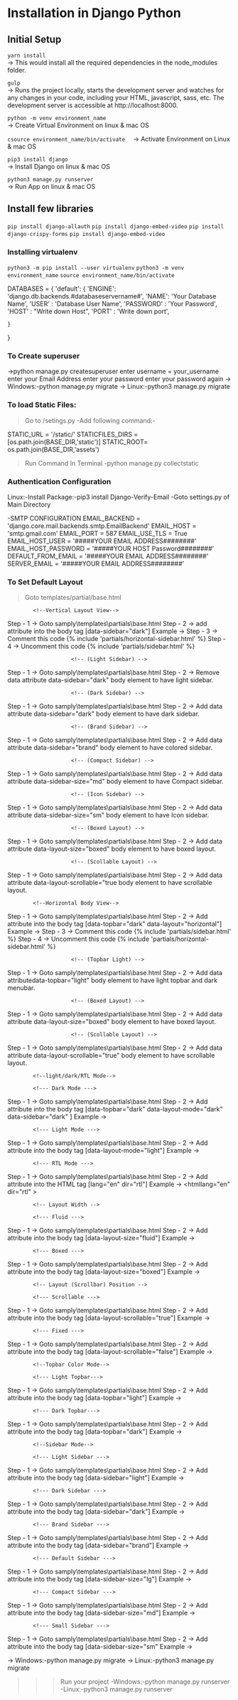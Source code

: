 # Installation in Django Python



## Initial Setup

`yarn install`						
-> This would install all the required dependencies in the node_modules folder.

`gulp`							
-> 	Runs the project locally, starts the development server and watches for any changes in your code, including your HTML, javascript, sass, etc. The development server is accessible at http://localhost:8000.

`python -m venv environment_name`			
-> Create Virtual Environment on linux & mac OS

`csource environment_name/bin/activate	`
-> Activate Environment on Linux & mac OS

`pip3 install django`					
-> Install Django on linux & mac OS

`python3 manage.py runserver	`			
-> Run App on linux & mac OS


## Install few libraries

`pip install django-allauth`
`pip install django-embed-video`
`pip install django-crispy-forms`
`pip install django-embed-video`


### Installing virtualenv	
 
`python3 -m pip install --user virtualenv`
`python3 -m venv environment_name`
`source environment_name/bin/activate`

 

DATABASES = {
    'default': {
        'ENGINE': 'django.db.backends.#databaseservername#',
        'NAME': 'Your Database Name',
        'USER' : 'Database User Name',
        'PASSWORD' : 'Your Password',
        'HOST' : "Write down Host",
        'PORT' : 'Write down port',
                
    }
}

### To Create superuser 

->python manage.py createsuperuser
	enter username = your_username
	enter your Email Address
	enter your password
	enter your password again 
-> Windows:-python manage.py migrate
-> Linux:-python3 manage.py migrate


### To load Static Files:

>Go to /setings.py
-Add following command:-

STATIC_URL = '/static/'
STATICFILES_DIRS = [os.path.join(BASE_DIR,'static')]
STATIC_ROOT= os.path.join(BASE_DIR,'assets')

>Run Command In Terminal
-python manage.py collectstatic

### Authentication Configuration

Linux:-Install Package:-pip3 install Django-Verify-Email
-Goto settings.py of Main Directory

-SMTP CONFIGURATION
	EMAIL_BACKEND = 'django.core.mail.backends.smtp.EmailBackend'
	EMAIL_HOST = 'smtp.gmail.com'
	EMAIL_PORT = 587
	EMAIL_USE_TLS = True
	EMAIL_HOST_USER = '#####YOUR EMAIL ADDRESS########'
	EMAIL_HOST_PASSWORD = '#####YOUR HOST Password########'
	DEFAULT_FROM_EMAIL = '#####YOUR EMAIL ADDRESS########'
	SERVER_EMAIL = '#####YOUR EMAIL ADDRESS########'
	 






### To Set Default Layout
 > Goto templates/partial/base.html
 
<!--===========================================================================-->
			<!--Vertical Layout View-->
<!--===========================================================================-->
Step - 1 -> Goto samply\templates\partials\base.html
Step - 2 -> add attribute into the body tag [data-sidebar="dark"]
		Example -> <body data-topbar="dark" data-layout="horizontal">
Step - 3 -> Comment this code {% include 'partials/horizontal-sidebar.html' %}
Step - 4 -> Uncomment this code {% include 'partials/sidebar.html' %}

						<!-- (Light Sidebar) -->
Step - 1 -> Goto samply\templates\partials\base.html
Step - 2 -> Remove data attribute data-sidebar="dark" body element to have light sidebar.

						<!-- (Dark Sidebar) -->
Step - 1 -> Goto samply\templates\partials\base.html
Step - 2 -> Add data attribute data-sidebar="dark" body element to have dark sidebar.

						<!-- (Brand Sidebar) -->
Step - 1 -> Goto samply\templates\partials\base.html
Step - 2 -> Add data attribute data-sidebar="brand" body element to have colored sidebar.


						<!-- (Compact Sidebar) -->
Step - 1 -> Goto samply\templates\partials\base.html
Step - 2 -> Add data attribute data-sidebar-size="md" body element to have Compact sidebar.

						<!-- (Icon Sidebar) -->
Step - 1 -> Goto samply\templates\partials\base.html
Step - 2 -> Add data attribute data-sidebar-size="sm" body element to have Icon sidebar.


						<!-- (Boxed Layout) -->
Step - 1 -> Goto samply\templates\partials\base.html
Step - 2 -> Add data attribute  data-layout-size="boxed"  body element to have boxed layout.


						<!-- (Scollable Layout) -->
Step - 1 -> Goto samply\templates\partials\base.html
Step - 2 -> Add data attribute data-layout-scrollable="true body element to have scrollable layout.


<!--===========================================================================-->

<!--===========================================================================-->
			<!--Horizontal Body View-->
<!--===========================================================================-->
Step - 1 -> Goto samply\templates\partials\base.html
Step - 2 -> Add attribute into the body tag [data-topbar="dark" data-layout="horizontal"]
		Example -> <body data-topbar="dark" data-layout="horizontal">
Step - 3 -> Comment this code {% include 'partials/sidebar.html' %}
Step - 4 -> Uncomment this code {% include 'partials/horizontal-sidebar.html' %}

						<!-- (Topbar Light) -->
Step - 1 -> Goto samply\templates\partials\base.html
Step - 2 -> Add data attributedata-topbar="light"  body element to have light topbar and dark menubar.


						<!-- (Boxed Layout) -->
Step - 1 -> Goto samply\templates\partials\base.html
Step - 2 -> Add data attribute  data-layout-size="boxed"  body element to have boxed layout.


						<!-- (Scollable Layout) -->
Step - 1 -> Goto samply\templates\partials\base.html
Step - 2 -> Add data attribute data-layout-scrollable="true"  body element to have scrollable layout.


<!--===========================================================================-->

<!--===========================================================================-->
			<!--light/dark/RTL Mode-->
<!--===========================================================================-->
			<!--- Dark Mode --->
Step - 1 -> Goto samply\templates\partials\base.html
Step - 2 -> Add attribute into the body tag [data-topbar="dark" data-layout-mode="dark" data-sidebar="dark" ] 
		Example -> <body data-topbar="dark" data-layout-mode="dark" data-sidebar="dark">

			<!--- Light Mode --->
Step - 1 -> Goto samply\templates\partials\base.html
Step - 2 -> Add attribute into the body tag [data-layout-mode="light"] 
		Example -> <body data-layout-mode="light" >

			<!--- RTL Mode --->
Step - 1 -> Goto samply\templates\partials\base.html
Step - 2 -> Add attribute into the HTML tag [lang="en" dir="rtl"] 
		Example -> <htmllang="en" dir="rtl" >


<!--===========================================================================-->
<!--===========================================================================-->
			<!-- Layout Width -->
<!--===========================================================================-->
			<!--- Fluid --->
Step - 1 -> Goto samply\templates\partials\base.html
Step - 2 -> Add attribute into the body tag [data-layout-size="fluid"]
		Example -> <body data-sidebar="dark" data-layout-size="fluid" >
<!--===========================================================================-->
			<!--- Boxed --->
Step - 1 -> Goto samply\templates\partials\base.html
Step - 2 -> Add attribute into the body tag [data-layout-size="boxed"]
		Example -> <body data-sidebar="dark" data-layout-size="boxed">
<!--===========================================================================-->
<!--===========================================================================-->

<!--===========================================================================-->
			<!-- Layout (Scrollbar) Position -->
<!--===========================================================================-->
			<!--- Scrollable --->
Step - 1 -> Goto samply\templates\partials\base.html
Step - 2 -> Add attribute into the body tag [data-layout-scrollable="true"]
		Example -> <body data-sidebar="dark" data-layout-scrollable="true" >
<!--===========================================================================-->
			<!--- Fixed --->
Step - 1 -> Goto samply\templates\partials\base.html
Step - 2 -> Add attribute into the body tag [data-layout-scrollable="false"]
		Example -> <body data-sidebar="dark" data-layout-scrollable="false">
<!--===========================================================================-->
<!--===========================================================================-->

<!--===========================================================================-->
			<!--Topbar Color Mode-->
<!--===========================================================================-->
			<!--- Light Topbar--->
Step - 1 -> Goto samply\templates\partials\base.html
Step - 2 -> Add attribute into the body tag [data-topbar="light"]
		Example -> <body data-sidebar="dark" data-topbar="light" >
<!--===========================================================================-->
			<!--- Dark Topbar--->
Step - 1 -> Goto samply\templates\partials\base.html
Step - 2 -> Add attribute into the body tag [data-topbar="dark"]
		Example -> <body data-sidebar="dark" data-topbar="dark" >
<!--===========================================================================-->
<!--===========================================================================-->

<!--===========================================================================-->
			<!--Sidebar Mode-->
<!--===========================================================================-->
<!--======================< Sidebar Color >====================================-->
			<!--- Light Sidebar --->
Step - 1 -> Goto samply\templates\partials\base.html
Step - 2 -> Add attribute into the body tag [data-sidebar="light"]
		Example -> <body data-sidebar="light" >
<!--===========================================================================-->
			<!--- Dark Sidebar --->
Step - 1 -> Goto samply\templates\partials\base.html
Step - 2 -> Add attribute into the body tag [data-sidebar="dark"]
		Example -> <body data-sidebar="dark"  >
<!--===========================================================================-->
			<!--- Brand Sidebar --->
Step - 1 -> Goto samply\templates\partials\base.html
Step - 2 -> Add attribute into the body tag [data-sidebar="brand"]
		Example -> <body data-sidebar="brand" >
<!--===========================================================================-->
<!--======================< Sidebar Size >====================================-->
			<!--- Default Sidebar --->
Step - 1 -> Goto samply\templates\partials\base.html
Step - 2 -> Add attribute into the body tag [data-sidebar-size="lg"]
		Example -> <body data-sidebar="dark" data-sidebar-size="lg" >
<!--===========================================================================-->
			<!--- Compact Sidebar --->
Step - 1 -> Goto samply\templates\partials\base.html
Step - 2 -> Add attribute into the body tag [data-sidebar-size="md"]
		Example -> <body data-sidebar="dark" data-sidebar-size="md" >
<!--===========================================================================-->
			<!--- Small Sidebar --->
Step - 1 -> Goto samply\templates\partials\base.html
Step - 2 -> Add attribute into the body tag [data-sidebar-size="sm"
		Example -> <body data-sidebar="dark" data-sidebar-size="sm" >
<!--===========================================================================-->
<!--===========================================================================-->


-> Windows:-python manage.py migrate
-> Linux:-python3 manage.py migrate

>>>Run your project
-Windows:-python manage.py runserver
-Linux:-python3 manage.py runserver